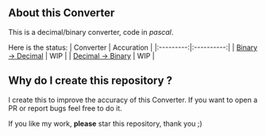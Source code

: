 ## About this Converter
This is a decimal/binary converter, code in _pascal_.

Here is the status:
| Converter | Accuration |
|:---------:|:----------:|
| [Binary -> Decimal](https://github.com/NguyenASang/Decimal-Binary_Converter/releases/download/v2.0.0/binary_to_number.exe) | WIP |
| [Decimal -> Binary](https://github.com/NguyenASang/Decimal-Binary_Converter/releases/download/v1.0.1/number_to_binary.exe) | WIP |

## Why do I create this repository ?
I create this to improve the accuracy of this Converter. If you want to open a PR or report bugs feel free to do it.

If you like my work, **please** star this repository, thank you ;)
